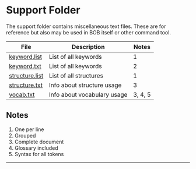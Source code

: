 <link rel="stylesheet" href="../assets/help.css"/>

[kw-list]: <keyword.list>
[kw-text]: <keyword.txt>
[struct-list]: <structure.list>
[struct-text]: <structure.txt>
[vocab-text]: <vocab.txt>

# Support Folder

The support folder contains miscellaneous text files. These are for reference
but also may be used in BOB itself or other command tool.

| File | Description | Notes |
| - | - | - |
| [keyword.list][kw-list] | List of all keywords | 1 |
| [keyword.txt][kw-text] | List of all keywords | 2 |
| [structure.list][struct-list] | List of all structures | 1 |
| [structure.txt][struct-text] | Info about structure usage | 3 |
| [vocab.txt][vocab-text] | Info about vocabulary usage | 3, 4, 5 |

## Notes

1. One per line
2. Grouped
3. Complete document
4. Glossary included
5. Syntax for all tokens

---

